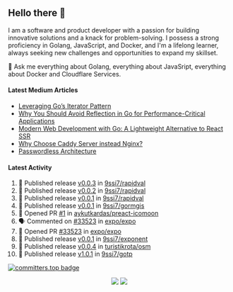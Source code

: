 ## Hello there 👋

I am a software and product developer with a passion for building innovative solutions and a knack for problem-solving. I possess a strong proficiency in Golang, JavaScript, and Docker, and I'm a lifelong learner, always seeking new challenges and opportunities to expand my skillset.

💬 Ask me everything about Golang, everything about JavaSript, everything about Docker and Cloudflare Services.

#### Latest Medium Articles

<!-- ARTICLES:START -->
- [Leveraging Go’s Iterator Pattern](https://engineering.teknasyon.com/leveraging-gos-iterator-pattern-30b7d3be783f?source=rss-ced864c5b828------2)
- [Why You Should Avoid Reflection in Go for Performance-Critical Applications](https://9ssi7.medium.com/why-you-should-avoid-reflection-in-go-for-performance-critical-applications-1e835b341b35?source=rss-ced864c5b828------2)
- [Modern Web Development with Go: A Lightweight Alternative to React SSR](https://engineering.turistikrota.com/modern-web-development-with-go-a-lightweight-alternative-to-react-ssr-cccce8631773?source=rss-ced864c5b828------2)
- [Why Choose Caddy Server instead Nginx?](https://9ssi7.medium.com/why-choose-caddy-server-over-nginx-e49b01c631a1?source=rss-ced864c5b828------2)
- [Passwordless Architecture](https://engineering.turistikrota.com/passwordless-architecture-18d03e4dcb6a?source=rss-ced864c5b828------2)
<!-- ARTICLES:END -->

#### Latest Activity

<!--START_SECTION:activity-->
1. 🚀 Published release [v0.0.3](https://github.com/9ssi7/rapidval/releases/tag/v0.0.3) in [9ssi7/rapidval](https://github.com/9ssi7/rapidval)
2. 🚀 Published release [v0.0.2](https://github.com/9ssi7/rapidval/releases/tag/v0.0.2) in [9ssi7/rapidval](https://github.com/9ssi7/rapidval)
3. 🚀 Published release [v0.0.1](https://github.com/9ssi7/rapidval/releases/tag/v0.0.1) in [9ssi7/rapidval](https://github.com/9ssi7/rapidval)
4. 🚀 Published release [v0.0.1](https://github.com/9ssi7/gormgis/releases/tag/v0.0.1) in [9ssi7/gormgis](https://github.com/9ssi7/gormgis)
5. 💪 Opened PR [#1](https://github.com/aykutkardas/preact-icomoon/pull/1) in [aykutkardas/preact-icomoon](https://github.com/aykutkardas/preact-icomoon)
6. 🗣 Commented on [#33523](https://github.com/expo/expo/pull/33523#issuecomment-2561876634) in [expo/expo](https://github.com/expo/expo)
7. 💪 Opened PR [#33523](https://github.com/expo/expo/pull/33523) in [expo/expo](https://github.com/expo/expo)
8. 🚀 Published release [v0.0.1](https://github.com/9ssi7/exponent/releases/tag/v0.0.1) in [9ssi7/exponent](https://github.com/9ssi7/exponent)
9. 🚀 Published release [v0.0.4](https://github.com/turistikrota/osm/releases/tag/v0.0.4) in [turistikrota/osm](https://github.com/turistikrota/osm)
10. 🚀 Published release [v1.0.1](https://github.com/9ssi7/gotp/releases/tag/v1.0.1) in [9ssi7/gotp](https://github.com/9ssi7/gotp)
<!--END_SECTION:activity-->

[![committers.top badge](https://user-badge.committers.top/turkey_private/9ssi7.svg)](https://user-badge.committers.top/turkey_private/9ssi7)

<p align="center">
  <picture>
  <source
    srcset="https://github-readme-stats.vercel.app/api?username=9ssi7&show_icons=true&theme=dark&hide_border=true&border_radius=10"
    media="(prefers-color-scheme: dark)"
  />
  <source
    srcset="https://github-readme-stats.vercel.app/api?username=9ssi7&show_icons=true&hide_border=true&border_radius=10"
    media="(prefers-color-scheme: light), (prefers-color-scheme: no-preference)"
  />
  <img src="https://github-readme-stats.vercel.app/api?username=9ssi7&show_icons=true&hide_border=true&border_radius=10" />
</picture>

<picture>
  <source
    srcset="https://github-readme-streak-stats.herokuapp.com?user=9ssi7&theme=dark&hide_border=true&border_radius=10"
    media="(prefers-color-scheme: dark)"
  />
  <source
    srcset="https://github-readme-streak-stats.herokuapp.com?user=9ssi7&hide_border=true&border_radius=10"
    media="(prefers-color-scheme: light), (prefers-color-scheme: no-preference)"
  />
  <img src="https://github-readme-streak-stats.herokuapp.com?user=9ssi7&hide_border=true&border_radius=10" />
</picture>
</p>
